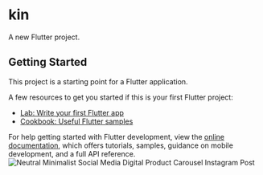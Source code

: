 # kin

A new Flutter project.

## Getting Started

This project is a starting point for a Flutter application.

A few resources to get you started if this is your first Flutter project:

- [Lab: Write your first Flutter app](https://docs.flutter.dev/get-started/codelab)
- [Cookbook: Useful Flutter samples](https://docs.flutter.dev/cookbook)

For help getting started with Flutter development, view the
[online documentation](https://docs.flutter.dev/), which offers tutorials,
samples, guidance on mobile development, and a full API reference.
![Neutral Minimalist Social Media Digital Product Carousel Instagram Post](https://github.com/F4fazil/kin/assets/96938666/97b13364-8485-4c38-89f1-350659ef3f10)

